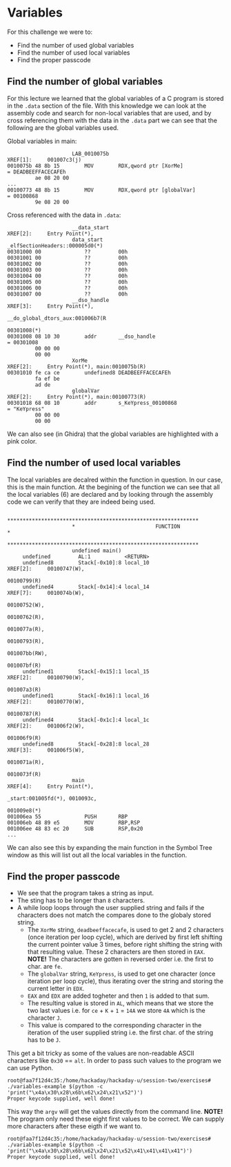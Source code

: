 # Variables
For this challenge we were to:
- Find the number of used global variables
- Find the number of used local variables
- Find the proper passcode

## Find the number of global variables
For this lecture we learned that the global variables of a C program is stored in the ```.data``` section of the file. 
With this knowledge we can look at the assembly code and search for non-local variables that are used, and by cross referencing them with the data in the ```.data``` part we can see that the following are the global variables used. 

Global variables in main:
```
                     LAB_0010075b                                    XREF[1]:     001007c3(j)  
0010075b 48 8b 15        MOV        RDX,qword ptr [XorMe]                            = DEADBEEFFACECAFEh
         ae 08 20 00
...      
00100773 48 8b 15        MOV        RDX,qword ptr [globalVar]                        = 00100868
         9e 08 20 00
```
Cross referenced with the data in ```.data```:
```
                     __data_start                                    XREF[2]:     Entry Point(*), 
                     data_start                                                   _elfSectionHeaders::000005d0(*)  
00301000 00              ??         00h
00301001 00              ??         00h
00301002 00              ??         00h
00301003 00              ??         00h
00301004 00              ??         00h
00301005 00              ??         00h
00301006 00              ??         00h
00301007 00              ??         00h
                     __dso_handle                                    XREF[3]:     Entry Point(*), 
                                                                                  __do_global_dtors_aux:001006b7(R
                                                                                  00301008(*)  
00301008 08 10 30        addr       __dso_handle                                     = 00301008
         00 00 00 
         00 00
                     XorMe                                           XREF[2]:     Entry Point(*), main:0010075b(R)  
00301010 fe ca ce        undefined8 DEADBEEFFACECAFEh
         fa ef be 
         ad de
                     globalVar                                       XREF[2]:     Entry Point(*), main:00100773(R)  
00301018 68 08 10        addr       s_KeYpress_00100868                              = "KeYpress"
         00 00 00 
         00 00
```
We can also see (in Ghidra) that the global variables are highlighted with a pink color.

## Find the number of used local variables
The local variables are decalred within the function in question. In our case, this is the main function. At the begining of the function we can see that 
all the local variables (6) are declared and by looking through the assembly code we can verify that they are indeed being used. 
```
                     **************************************************************
                     *                          FUNCTION                          *
                     **************************************************************
                     undefined main()
     undefined         AL:1           <RETURN>
     undefined8        Stack[-0x10]:8 local_10                                XREF[2]:     00100747(W), 
                                                                                           00100799(R)  
     undefined4        Stack[-0x14]:4 local_14                                XREF[7]:     0010074b(W), 
                                                                                           00100752(W), 
                                                                                           00100762(R), 
                                                                                           0010077a(R), 
                                                                                           00100793(R), 
                                                                                           001007bb(RW), 
                                                                                           001007bf(R)  
     undefined1        Stack[-0x15]:1 local_15                                XREF[2]:     00100790(W), 
                                                                                           001007a3(R)  
     undefined1        Stack[-0x16]:1 local_16                                XREF[2]:     00100770(W), 
                                                                                           00100787(R)  
     undefined4        Stack[-0x1c]:4 local_1c                                XREF[2]:     001006f2(W), 
                                                                                           001006f9(R)  
     undefined8        Stack[-0x28]:8 local_28                                XREF[3]:     001006f5(W), 
                                                                                           0010071a(R), 
                                                                                           0010073f(R)  
                     main                                            XREF[4]:     Entry Point(*), 
                                                                                  _start:001005fd(*), 0010093c, 
                                                                                  001009e8(*)  
001006ea 55              PUSH       RBP
001006eb 48 89 e5        MOV        RBP,RSP
001006ee 48 83 ec 20     SUB        RSP,0x20
...
```
We can also see this by expanding the main function in the Symbol Tree window as this will list out all the local variables in the function. 

## Find the proper passcode
- We see that the program takes a string as input. 
- The sting has to be longer than ```8``` characters. 
- A while loop loops through the user supplied string and fails if the characters does not match the compares done to the globaly stored string. 
    - The ```XorMe``` string, ```deadbeeffacecafe```, is used to get 2 and 2 characters (once iteration per loop cycle), which are derived by first left shifting the current pointer value 3 times, 
    before right shifting the string with that resulting value. These 2 characters are then stored in ```EAX```. **NOTE!** The characters are gotten in reversed order i.e. the first to char. are ```fe```.
    - The ```globalVar``` string, ```KeYpress```, is used to get one character (once iteration per loop cycle), thus iterating over the string and storing the current letter in ```EDX```.
    - ```EAX``` and ```EDX``` are added togheter and then ```1``` is added to that sum. 
    - The resulting value is stored in ```AL```, which means that we store the two last values i.e. for ```ce``` + ```K``` + ```1``` = ```14A``` we store ```4A``` which is the character ```J```. 
    - This value is compared to the corresponding character in the iteration of the user supplied string i.e. the first char. of the string has to be ```J```. 

This get a bit tricky as some of the values are non-readable ASCII characters like ```0x30``` == ```alt```. In order to pass such values to the program we can use
Python. 
```
root@faa7f12d4c35:/home/hackaday/hackaday-u/session-two/exercises# ./variables-example $(python -c 'print("\x4a\x30\x28\x6b\x62\x24\x21\x52")')
Proper keycode supplied, well done!
```
This way the ```argv``` will get the values directly from the command line. **NOTE!** The program only need these eight first values to be correct. We can supply more characters after these eigth if we want to.
```
root@faa7f12d4c35:/home/hackaday/hackaday-u/session-two/exercises# ./variables-example $(python -c 'print("\x4a\x30\x28\x6b\x62\x24\x21\x52\x41\x41\x41\x41")')
Proper keycode supplied, well done!
```
